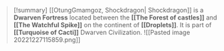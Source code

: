 > [!summary] 
> [[OtungGmamgoz, Shockdragon| Shockdragon]] is a **Dwarven Fortress** located between the **[[The Forest of castles]]** and **[[The Watchful Spike]]** on the continent of **[[Droplets]]**.  It is part of **[[Turquoise of Cacti]]** Dwarven Civilization. 
![[Pasted image 20221227115859.png]]


